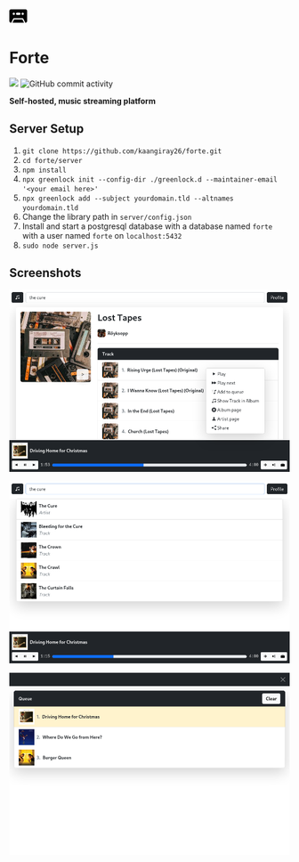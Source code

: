 ![forte](client/src/public/images/favicon.svg)
# Forte
![](https://img.shields.io/badge/-OWN%20YOUR%20MUSIC-red)
![GitHub commit activity](https://img.shields.io/github/commit-activity/m/kaangiray26/forte)

**Self-hosted, music streaming platform**

## Server Setup
1. `git clone https://github.com/kaangiray26/forte.git`
2. `cd forte/server`
3. `npm install`
4. `npx greenlock init --config-dir ./greenlock.d --maintainer-email '<your email here>'`
5. `npx greenlock add --subject yourdomain.tld --altnames yourdomain.tld`
6. Change the library path in `server/config.json`
7. Install and start a postgresql database with a database named `forte` with a user named `forte` on `localhost:5432`
8. `sudo node server.js`

## Screenshots

![image_1](images/image_1.png)

![image_2](images/image_2.png)

![image_3](images/image_3.png)